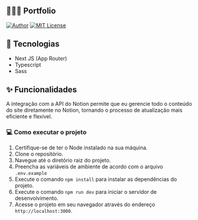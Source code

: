 ## 👨🏻‍💻 Portfolio

[![Author](https://img.shields.io/badge/author-ClodoaldoDantas-3b82f6)](https://github.com/ClodoaldoDantas)
[![MIT License](https://img.shields.io/badge/License-MIT-3b82f6.svg)](https://choosealicense.com/licenses/mit/)

## 🚀 Tecnologias

- Next JS (App Router)
- Typescript
- Sass

## ✨ Funcionalidades

A integração com a API do Notion permite que eu gerencie todo o conteúdo do site diretamente no Notion, tornando o processo de atualização mais eficiente e flexível.

 ### 💻 Como executar o projeto

1. Certifique-se de ter o Node instalado na sua máquina.
2. Clone o repositório.
3. Navegue até o diretório raiz do projeto.
4. Preencha as variáveis de ambiente de acordo com o arquivo `.env.example`
5. Execute o comando `npm install` para instalar as dependências do projeto.
6. Execute o comando `npm run dev` para iniciar o servidor de desenvolvimento.
7. Acesse o projeto em seu navegador através do endereço `http://localhost:3000`.
